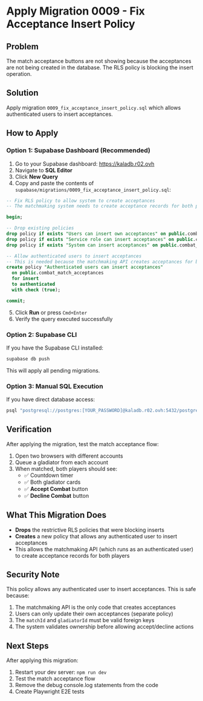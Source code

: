 # Apply Migration 0009 - Fix Acceptance Insert Policy

## Problem

The match acceptance buttons are not showing because the acceptances are not being created in the database. The RLS policy is blocking the insert operation.

## Solution

Apply migration `0009_fix_acceptance_insert_policy.sql` which allows authenticated users to insert acceptances.

## How to Apply

### Option 1: Supabase Dashboard (Recommended)

1. Go to your Supabase dashboard: https://kaladb.r02.ovh
2. Navigate to **SQL Editor**
3. Click **New Query**
4. Copy and paste the contents of `supabase/migrations/0009_fix_acceptance_insert_policy.sql`:

```sql
-- Fix RLS policy to allow system to create acceptances
-- The matchmaking system needs to create acceptance records for both players

begin;

-- Drop existing policies
drop policy if exists "Users can insert own acceptances" on public.combat_match_acceptances;
drop policy if exists "Service role can insert acceptances" on public.combat_match_acceptances;
drop policy if exists "System can insert acceptances" on public.combat_match_acceptances;

-- Allow authenticated users to insert acceptances
-- This is needed because the matchmaking API creates acceptances for both players
create policy "Authenticated users can insert acceptances"
  on public.combat_match_acceptances
  for insert
  to authenticated
  with check (true);

commit;
```

5. Click **Run** or press `Cmd+Enter`
6. Verify the query executed successfully

### Option 2: Supabase CLI

If you have the Supabase CLI installed:

```bash
supabase db push
```

This will apply all pending migrations.

### Option 3: Manual SQL Execution

If you have direct database access:

```bash
psql "postgresql://postgres:[YOUR_PASSWORD]@kaladb.r02.ovh:5432/postgres" -f supabase/migrations/0009_fix_acceptance_insert_policy.sql
```

## Verification

After applying the migration, test the match acceptance flow:

1. Open two browsers with different accounts
2. Queue a gladiator from each account
3. When matched, both players should see:
   - ✅ Countdown timer
   - ✅ Both gladiator cards
   - ✅ **Accept Combat** button
   - ✅ **Decline Combat** button

## What This Migration Does

- **Drops** the restrictive RLS policies that were blocking inserts
- **Creates** a new policy that allows any authenticated user to insert acceptances
- This allows the matchmaking API (which runs as an authenticated user) to create acceptance records for both players

## Security Note

This policy allows any authenticated user to insert acceptances. This is safe because:
1. The matchmaking API is the only code that creates acceptances
2. Users can only update their own acceptances (separate policy)
3. The `matchId` and `gladiatorId` must be valid foreign keys
4. The system validates ownership before allowing accept/decline actions

## Next Steps

After applying this migration:
1. Restart your dev server: `npm run dev`
2. Test the match acceptance flow
3. Remove the debug console.log statements from the code
4. Create Playwright E2E tests

